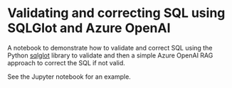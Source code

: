 # Validating and correcting SQL using SQLGlot and Azure OpenAI

A notebook to demonstrate how to validate and correct SQL using the Python [sqlglot](https://github.com/tobymao/sqlglot) library to validate and then a simple Azure OpenAI RAG approach to correct the SQL if not valid.

See the Jupyter notebook for an example.
